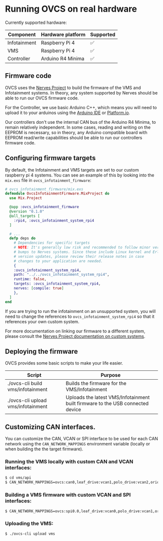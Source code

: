 # Running OVCS on real hardware

Currently supported hardware:

| Component    | Hardware platform | Supported |
|--------------|-------------------|----------------|
| Infotainment | Raspberry Pi 4    |:white_check_mark:|
| VMS          | Raspberry Pi 4    |:white_check_mark:|
| Controller   | Arduino R4 Minima |:white_check_mark:|

## Firmware code

OVCS uses the [Nerves Project](https://github.com/nerves-project) to build the firmware of the VMS and Infotainment systems. In theory, any system supported by Nerves should be able to run our OVCS firmware code.

For the Controller, we use basic Arduino C++, which means you will need to upload it to your arduinos using the [Arduino IDE](https://www.arduino.cc/en/software) or [Platform.io](https://platformio.org/).

Our controllers don't use the internal CAN bus of the Arduino R4 Minima, to remain relatively independent. In some cases, reading and writing on the EEPROM is necessary, so in theory, any Arduino compatible board with EEPROM read/write capabilities should be able to run our controllers firmware code.

## Configuring firmware targets

By default, the Infotainment and VMS targets are set to our custom raspberry pi 4 systems. You can see an example of this by looking into the `mix.exs` file in `ovcs_infotainment_firmware`:

```elixir
# ovcs_infotainment_firmware/mix.exs
defmodule OvcsInfotainmentFirmware.MixProject do
  use Mix.Project

  @app :ovcs_infotainment_firmware
  @version "0.1.0"
  @all_targets [
    :rpi4, :ovcs_infotainment_system_rpi4
  ]

  # ...
  defp deps do
    # Dependencies for specific targets
    # NOTE: It's generally low risk and recommended to follow minor version
    # bumps to Nerves systems. Since these include Linux kernel and Erlang
    # version updates, please review their release notes in case
    # changes to your application are needed.
    {
    :ovcs_infotainment_system_rpi4,
    path: "../../ovcs_infotainment_system_rpi4",
    runtime: false,
    targets: :ovcs_infotainment_system_rpi4,
    nerves: [compile: true]
    },
  ]
end
```

If you are trying to run the infotainment on an unsupported system, you will need to change the references to `ovcs_infotainment_system_rpi4` so that it references your own custom system.

For more documentation on linking our firmware to a different system, please consult the [Nerves Project documentation on custom systems](https://hexdocs.pm/nerves/customizing-systems.html).

## Deploying the firmware

OVCS provides some basic scripts to make your life easier.

| Script                            | Purpose             |
|-----------------------------------|---------------------|
| ./ovcs-cli build vms/infotainment | Builds the firmware for the VMS/Infotainment     |
| ./ovcs-cli upload vms/infotainment |  Uploads the latest VMS/Infotainment built firmware to the USB connected device |

## Customizing CAN interfaces.

You can customize the CAN, VCAN or SPI interface to be used for each CAN network using the `CAN_NETWORK_MAPPINGS` environment variable (locally or when building the the target firmware).

### Running the VMS locally with custom CAN and VCAN interfaces:

```sh
$ cd vms/api
$ CAN_NETWORK_MAPPINGS=ovcs:can0,leaf_drive:vcan1,polo_drive:vcan2,orion_bms:vcan3,misc:vcan4 iex -S mix phx.server
```

### Building a VMS firmware with custom VCAN and SPI interfaces:

```sh
$ CAN_NETWORK_MAPPINGS=ovcs:spi0.0,leaf_drive:vcan0,polo_drive:vcan1,orion_bms:vcan2,misc:vcan3 ./ovcs-cli build vms
```

### Uploading the VMS:

```sh
$ ./ovcs-cli upload vms
```
